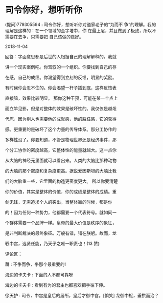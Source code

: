 # 司令你好，想听听你

(提问)779305594 : 司令你好，想听听你对道家老子的“为而不 争”的理解。我的理解是这样的：在一个领域的金字塔中，你 在最上层，并且做到了极致，所以不需要在去争，只需要把 自己该做的做好。

2018-11-04

回答：字面意思都是后世的人根据自己的理解解释的。我就

讲一个现实案例吧。你驾驭的一个组织。你要找到自己的存

在感，自己的成绩。你渴望得到立刻的反馈，明显的奖励。

有时候你会忍不住的。你会渴望一杆子插到底，这样反馈表

直接嘛，效果比较明显。 那你这种干预，可能在某一个点上

面立竿见影，但是对整体的效果是破坏性的。我仅仅是越俎

代庖，因为别人也需要他的成就感，他的胜任感，它的获得

感。更重要的是破坏了这个力量的传导体系。那分工协作的

多样性没了。你要知道，不管是物理世界还是经济事件，那

个分工协作的密度越高，它整体性的能量就越大。这一点你

从大脑的神经元里面就可以看出来。人类的大脑比那种动物

的大脑的那个密度和复杂度更高。据说爱因斯坦的大脑比我

们的大脑重一些，它里面的构造更密度更大。 所以你要清楚

你的价值，其实是整体的价值，你的成绩是整体的成绩。重

剑无锋，无需追求个人的突出，当整体赢的时候，都是你

的！因为任何一种势力，他都需要一个代表符号。就如同一

个群体需要一个品牌一样。皇帝的最大价值是秩序的象征，

是非判断裁决的最终象征。万般有错，错在朕躬。故而，龙

驭中宫，选贤任能，乃天子之唯一职责也！(13 赞)

评论区：

罄 : 不争而争，争那个最重要的!

海边的卡夫卡 : 下面的人不都可靠呀

海边的卡夫卡 : 看到有为的君主也都喜欢把手往下伸。

徐天护 : 司令，中宫是皇后的居所，皇后才御中宫。[偷笑] 龙御中枢，垂拱而治？